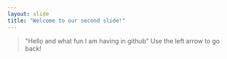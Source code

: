 ```yaml
---
layout: slide
title: "Welcome to our second slide!"
---
```

>"Hello and what fun I am having in github"
Use the left arrow to go back!
